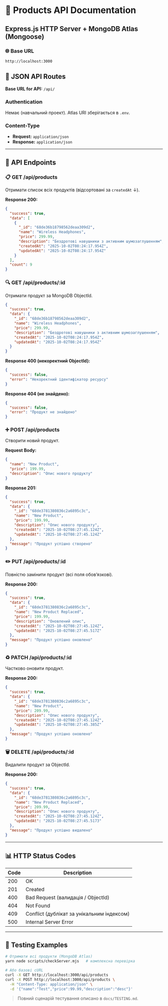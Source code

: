# 🚀 Products API Documentation

## Express.js HTTP Server + MongoDB Atlas (Mongoose)

### 🌐 Base URL

```
http://localhost:3000
```

## 📱 JSON API Routes

**Base URL for API:** `/api/`

### Authentication

Немає (навчальний проект). Atlas URI зберігається в `.env`.

### Content-Type

- **Request:** `application/json`
- **Response:** `application/json`

---

## 🔗 API Endpoints

### 📋 GET /api/products

Отримати список всіх продуктів (відсортовані за `createdAt` ↓).

**Response 200:**

```json
{
  "success": true,
  "data": [
    {
      "_id": "68de36b18798562deaa309d2",
      "name": "Wireless Headphones",
      "price": 299.99,
      "description": "Бездротові навушники з активним шумозаглушенням",
      "createdAt": "2025-10-02T08:24:17.954Z",
      "updatedAt": "2025-10-02T08:24:17.954Z"
    }
  ],
  "count": 9
}
```

### 🔍 GET /api/products/:id

Отримати продукт за MongoDB ObjectId.

```json
{
  "success": true,
  "data": {
    "_id": "68de36b18798562deaa309d2",
    "name": "Wireless Headphones",
    "price": 299.99,
    "description": "Бездротові навушники з активним шумозаглушенням",
    "createdAt": "2025-10-02T08:24:17.954Z",
    "updatedAt": "2025-10-02T08:24:17.954Z"
  }
}
```

**Response 400 (некоректний ObjectId):**

```json
{
  "success": false,
  "error": "Некоректний ідентифікатор ресурсу"
}
```

**Response 404 (не знайдено):**

```json
{
  "success": false,
  "error": "Продукт не знайдено"
}
```

### ➕ POST /api/products

Створити новий продукт.

**Request Body:**

```json
{
  "name": "New Product",
  "price": 199.99,
  "description": "Опис нового продукту"
}
```

**Response 201:**

```json
{
  "success": true,
  "data": {
    "_id": "68de3781380836c2a6895c3c",
    "name": "New Product",
    "price": 199.99,
    "description": "Опис нового продукту",
    "createdAt": "2025-10-02T08:27:45.124Z",
    "updatedAt": "2025-10-02T08:27:45.124Z"
  },
  "message": "Продукт успішно створено"
}
```

### ✏️ PUT /api/products/:id

Повністю замінити продукт (всі поля обовʼязкові).

**Response 200:**

```json
{
  "success": true,
  "data": {
    "_id": "68de3781380836c2a6895c3c",
    "name": "New Product Replaced",
    "price": 199.99,
    "description": "Оновлений опис",
    "createdAt": "2025-10-02T08:27:45.124Z",
    "updatedAt": "2025-10-02T08:27:45.517Z"
  },
  "message": "Продукт успішно оновлено"
}
```

### ♻️ PATCH /api/products/:id

Частково оновити продукт.

**Response 200:**

```json
{
  "success": true,
  "data": {
    "_id": "68de3781380836c2a6895c3c",
    "name": "New Product",
    "price": 209.99,
    "description": "Опис нового продукту",
    "createdAt": "2025-10-02T08:27:45.124Z",
    "updatedAt": "2025-10-02T08:27:45.385Z"
  },
  "message": "Продукт успішно оновлено"
}
```

### 🗑️ DELETE /api/products/:id

Видалити продукт за ObjectId.

**Response 200:**

```json
{
  "success": true,
  "data": {
    "_id": "68de3781380836c2a6895c3c",
    "name": "New Product Replaced",
    "price": 209.99,
    "description": "Опис нового продукту",
    "createdAt": "2025-10-02T08:27:45.124Z",
    "updatedAt": "2025-10-02T08:27:45.517З"
  },
  "message": "Продукт успішно видалено"
}
```

---

## 📊 HTTP Status Codes

| Code | Description                                |
| ---- | ------------------------------------------ |
| 200  | OK                                         |
| 201  | Created                                    |
| 400  | Bad Request (валидація / ObjectId)         |
| 404  | Not Found                                  |
| 409  | Conflict (дублікат за унікальним індексом) |
| 500  | Internal Server Error                      |

---

## 🧪 Testing Examples

```bash
# Отримати всі продукти (MongoDB Atlas)
yarn node scripts/checkServer.mjs   # комплексна перевірка

# Або базові cURL
curl -X GET http://localhost:3000/api/products
curl -X POST http://localhost:3000/api/products \
  -H "Content-Type: application/json" \
  -d '{"name":"Test","price":99.99,"description":"desc"}'
```

> Повний сценарій тестування описано в `docs/TESTING.md`.
